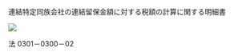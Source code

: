 連結特定同族会社の連結留保金額に対する税額の計算に関する明細書

![](https://www.nta.go.jp/tmp/32cb8ea2-8bee-43c5-ad37-8ddfa5ec9ae4/images/d6980c877bdd3758c0a15a433a86a9e2b16965d7fe6a10c6f828906b346c4ff6.jpg)

法 0301－0300－02